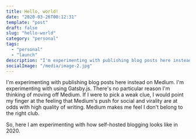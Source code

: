 ```yaml
---
title: Hello, world!
date: "2020-03-26T00:12:31"
template: "post"
draft: false
slug: "hello-world"
category: "personal"
tags:
  - "personal"
  - "launch"
description: "I'm experimenting with publishing blog posts here instead of on Medium."
socialImage: "/media/image-2.jpg"
---
```


I'm experimenting with publishing blog posts here instead on Medium. I'm experimenting with using Gatsby.js.
There's no particular reason I'm thinking of moving off Medium. If I were to pick a weak clue, I would point my
finger at the feeling that Medium's push for social and virality are at odds with high quality of writing.
Medium makes me feel I don't belong to the right club.

So, here I am experimenting with how self-hosted blogging looks like in 2020.
